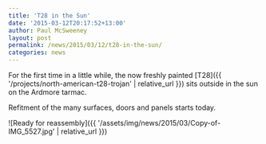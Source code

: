 ```yaml
---
title: 'T28 in the Sun'
date: '2015-03-12T20:17:52+13:00'
author: Paul McSweeney
layout: post
permalink: /news/2015/03/12/t28-in-the-sun/
categories: news
---
```


For the first time in a little while, the now freshly painted [T28]({{ '/projects/north-american-t28-trojan' | relative_url }}) sits outside in the sun on the Ardmore tarmac. 

Refitment of the many surfaces, doors and panels starts today.

![Ready for reassembly]({{ '/assets/img/news/2015/03/Copy-of-IMG_5527.jpg' | relative_url }})
